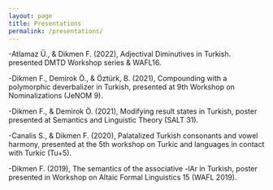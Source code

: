 ```yaml
---
layout: page
title: Presentations
permalink: /presentations/
---
```


-Atlamaz Ü., & Dikmen F. (2022), Adjectival Diminutives in Turkish. presented DMTD Workshop series & WAFL16.

-Dikmen F., Demirok Ö., & Öztürk, B. (2021), Compounding with a polymorphic deverbalizer in Turkish, presented at 9th Workshop on Nominalizations (JeNOM 9).

-Dikmen F., & Demirok Ö. (2021), Modifying result states in Turkish, poster presented at Semantics and Linguistic Theory (SALT 31).

-Canalis S., & Dikmen F. (2020), Palatalized Turkish consonants and vowel harmony, presented at the 5th workshop on Turkic and languages in contact with Turkic (Tu+5).

-Dikmen F. (2019), The semantics of the associative -lAr in Turkish, poster presented in Workshop on Altaic Formal Linguistics 15 (WAFL 2019).

